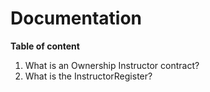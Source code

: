 # Documentation

**Table of content**

1. What is an Ownership Instructor contract?
2. What is the InstructorRegister?
